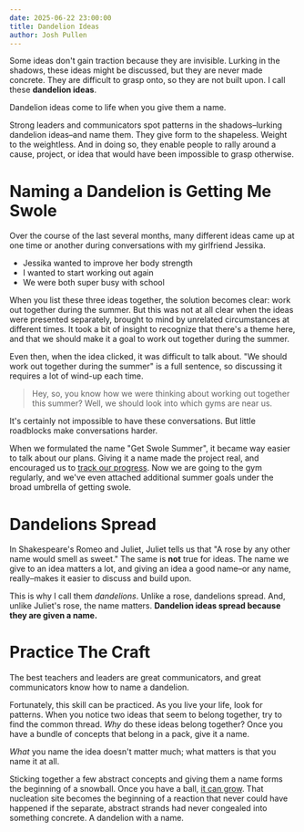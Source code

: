 ```yaml
---
date: 2025-06-22 23:00:00
title: Dandelion Ideas
author: Josh Pullen
---
```


Some ideas don't gain traction because they are invisible. Lurking in the shadows, these ideas might be discussed, but they are never made concrete. They are difficult to grasp onto, so they are not built upon. I call these **dandelion ideas**.

Dandelion ideas come to life when you give them a name.

Strong leaders and communicators spot patterns in the shadows–lurking dandelion ideas–and name them. They give form to the shapeless. Weight to the weightless. And in doing so, they enable people to rally around a cause, project, or idea that would have been impossible to grasp otherwise.

# Naming a Dandelion is Getting Me Swole

Over the course of the last several months, many different ideas came up at one time or another during conversations with my girlfriend Jessika.

- Jessika wanted to improve her body strength
- I wanted to start working out again
- We were both super busy with school

When you list these three ideas together, the solution becomes clear: work out together during the summer. But this was not at all clear when the ideas were presented separately, brought to mind by unrelated circumstances at different times. It took a bit of insight to recognize that there's a theme here, and that we should make it a goal to work out together during the summer.

Even then, when the idea clicked, it was difficult to talk about. "We should work out together during the summer" is a full sentence, so discussing it requires a lot of wind-up each time.

> Hey, so, you know how we were thinking about working out together this summer? Well, we should look into which gyms are near us.

It's certainly not impossible to have these conversations. But little roadblocks make conversations harder.

When we formulated the name "Get Swole Summer", it became way easier to talk about our plans. Giving it a name made the project real, and encouraged us to [track our progress](/blog/get-swole-summer). Now we are going to the gym regularly, and we've even attached additional summer goals under the broad umbrella of getting swole.

# Dandelions Spread

In Shakespeare's Romeo and Juliet, Juliet tells us that "A rose by any other name would smell as sweet." The same is **not** true for ideas. The name we give to an idea matters a lot, and giving an idea a good name–or any name, really–makes it easier to discuss and build upon.

This is why I call them _dandelions_. Unlike a rose, dandelions spread. And, unlike Juliet's rose, the name matters. **Dandelion ideas spread because they are given a name.**

# Practice The Craft

The best teachers and leaders are great communicators, and great communicators know how to name a dandelion.

Fortunately, this skill can be practiced. As you live your life, look for patterns. When you notice two ideas that seem to belong together, try to find the common thread. _Why_ do these ideas belong together? Once you have a bundle of concepts that belong in a pack, give it a name.

_What_ you name the idea doesn't matter much; what matters is that you name it at all.

Sticking together a few abstract concepts and giving them a name forms the beginning of a snowball. Once you have a ball, [it can grow](https://www.google.com/search?udm=2&q=katamari). That nucleation site becomes the beginning of a reaction that never could have happened if the separate, abstract strands had never congealed into something concrete. A dandelion with a name.
